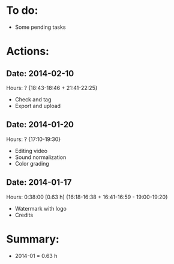 # To do:

- Some pending tasks


# Actions:

## Date: 2014-02-10

Hours: ? {18:43-18:46 + 21:41-22:25}
- Check and tag
- Export and upload

## Date: 2014-01-20

Hours: ? {17:10-19:30}
- Editing video
- Sound normalization
- Color grading

## Date: 2014-01-17

Hours: 0:38:00 [0.63 h] {16:18-16:38 + 16:41-16:59 - 19:00-19:20}
- Watermark with logo
- Credits


# Summary:
- 2014-01 = 0.63 h